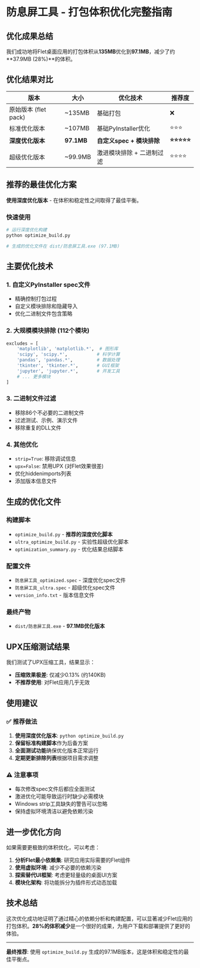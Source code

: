 # 防息屏工具 - 打包体积优化完整指南

## 优化成果总结

我们成功地将Flet桌面应用的打包体积从**135MB**优化到**97.1MB**，减少了约**37.9MB (28%)**的体积。

## 优化结果对比

| 版本                 | 大小       | 优化技术                  | 推荐度    |
|--------------------|------------|-----------------------|-----------|
| 原始版本 (flet pack) | ~135MB     | 基础打包                  | ❌         |
| 标准优化版本         | ~107MB     | 基础PyInstaller优化       | ⭐⭐⭐       |
| **深度优化版本**     | **97.1MB** | **自定义spec + 模块排除** | **⭐⭐⭐⭐⭐** |
| 超级优化版本         | ~99.9MB    | 激进模块排除 + 二进制过滤 | ⭐⭐⭐⭐      |

## 推荐的最佳优化方案

**使用深度优化版本** - 在体积和稳定性之间取得了最佳平衡。

### 快速使用

```bash
# 运行深度优化构建
python optimize_build.py

# 生成的优化文件在 dist/防息屏工具.exe (97.1MB)
```

## 主要优化技术

### 1. 自定义PyInstaller spec文件
- 精确控制打包过程
- 自定义模块排除和隐藏导入
- 优化二进制文件包含策略

### 2. 大规模模块排除 (112个模块)
```python
excludes = [
    'matplotlib', 'matplotlib.*',  # 图形库
    'scipy', 'scipy.*',           # 科学计算
    'pandas', 'pandas.*',         # 数据处理
    'tkinter', 'tkinter.*',       # GUI框架
    'jupyter', 'jupyter.*',       # 开发工具
    # ... 更多模块
]
```

### 3. 二进制文件过滤
- 移除86个不必要的二进制文件
- 过滤测试、示例、演示文件
- 移除重复的DLL文件

### 4. 其他优化
- `strip=True`: 移除调试信息
- `upx=False`: 禁用UPX (对Flet效果很差)
- 优化hiddenimports列表
- 添加版本信息文件

## 生成的优化文件

### 构建脚本
- `optimize_build.py` - **推荐的深度优化脚本**
- `ultra_optimize_build.py` - 实验性超级优化脚本
- `optimization_summary.py` - 优化结果总结脚本

### 配置文件
- `防息屏工具_optimized.spec` - 深度优化spec文件
- `防息屏工具_ultra.spec` - 超级优化spec文件
- `version_info.txt` - 版本信息文件

### 最终产物
- `dist/防息屏工具.exe` - **97.1MB优化版本**

## UPX压缩测试结果

我们测试了UPX压缩工具，结果显示：
- **压缩效果极差**: 仅减少0.13% (约140KB)
- **不推荐使用**: 对Flet应用几乎无效

## 使用建议

### ✅ 推荐做法
1. **使用深度优化版本**: `python optimize_build.py`
2. **保留标准构建脚本**作为后备方案
3. **全面测试功能**确保优化版本正常运行
4. **定期更新排除列表**根据项目需求调整

### ⚠️ 注意事项
- 每次修改spec文件后都应全面测试
- 激进优化可能导致运行时缺少必需模块
- Windows strip工具缺失的警告可以忽略
- 保持虚拟环境清洁以避免依赖污染

## 进一步优化方向

如果需要更极致的体积优化，可以考虑：

1. **分析Flet最小依赖集**: 研究应用实际需要的Flet组件
2. **使用虚拟环境**: 减少不必要的依赖污染
3. **探索替代UI框架**: 考虑更轻量级的桌面UI方案
4. **模块化架构**: 将功能拆分为插件形式动态加载

## 技术总结

这次优化成功地证明了通过精心的依赖分析和构建配置，可以显著减少Flet应用的打包体积。**28%的体积减少**是一个很好的成果，为用户下载和部署提供了更好的体验。

---

**最终推荐**: 使用 `optimize_build.py` 生成的97.1MB版本，这是体积和稳定性的最佳平衡点。

